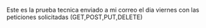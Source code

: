 Este es la prueba tecnica enviado a mi correo el dia viernes con las peticiones solicitadas (GET,POST,PUT,DELETE)
